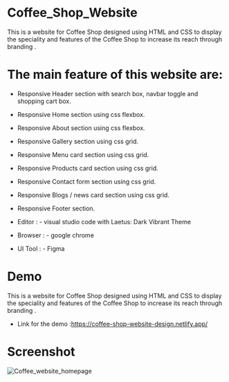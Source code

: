# Coffee_Shop_Website
This is a website for Coffee Shop designed using HTML and CSS to display the speciality and features of the Coffee Shop  to increase its reach through branding .

# The main feature of this website are:
  
* Responsive Header section with search box, navbar toggle and shopping cart box.
* Responsive Home section using css flexbox.
* Responsive About section using css flexbox.
* Responsive Gallery section using css grid.
* Responsive Menu card section using css grid.
* Responsive Products card section using css grid.
* Responsive Contact form section using css grid.
* Responsive Blogs / news card section using css grid.
* Responsive Footer section.

* Editor : - visual studio code with Laetus: Dark Vibrant Theme
* Browser : - google chrome
* UI Tool : - Figma

# Demo
This is a website for Coffee Shop designed using HTML and CSS to display the speciality and features of the Coffee Shop to increase its reach through branding .

* Link for the demo :https://coffee-shop-website-design.netlify.app/
# Screenshot 
![Coffee_website_homepage](https://github.com/sonadukane18/Coffee_Shop_Website/assets/120325353/9dc730d8-ee38-4a90-84dd-55d03b84c948)
